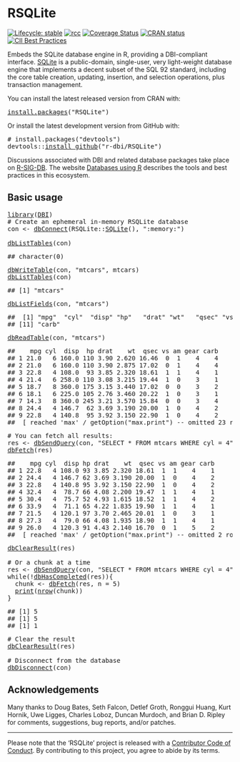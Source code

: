<!-- README.md is generated from README.Rmd. Please edit that file -->

# RSQLite

<!-- badges: start -->

[![Lifecycle: stable](https://img.shields.io/badge/lifecycle-stable-brightgreen.svg)](https://lifecycle.r-lib.org/articles/stages.html) [![rcc](https://github.com/r-dbi/RSQLite/workflows/rcc/badge.svg)](https://github.com/r-dbi/RSQLite/actions) [![Coverage Status](https://codecov.io/gh/r-dbi/RSQLite/branch/master/graph/badge.svg)](https://codecov.io/github/r-dbi/RSQLite?branch=master) [![CRAN status](https://www.r-pkg.org/badges/version/RSQLite)](https://cran.r-project.org/package=RSQLite) [![CII Best Practices](https://bestpractices.coreinfrastructure.org/projects/3234/badge)](https://bestpractices.coreinfrastructure.org/projects/3234)

<!-- badges: end -->

Embeds the SQLite database engine in R, providing a DBI-compliant interface. [SQLite](https://www.sqlite.org/index.html) is a public-domain, single-user, very light-weight database engine that implements a decent subset of the SQL 92 standard, including the core table creation, updating, insertion, and selection operations, plus transaction management.

You can install the latest released version from CRAN with:

<pre class='chroma'>
<span class='nf'><a href='https://rdrr.io/r/utils/install.packages.html'>install.packages</a></span><span class='o'>(</span><span class='s'>"RSQLite"</span><span class='o'>)</span></pre>

Or install the latest development version from GitHub with:

<pre class='chroma'>
<span class='c'># install.packages("devtools")</span>
<span class='nf'>devtools</span><span class='nf'>::</span><span class='nf'><a href='https://devtools.r-lib.org/reference/remote-reexports.html'>install_github</a></span><span class='o'>(</span><span class='s'>"r-dbi/RSQLite"</span><span class='o'>)</span></pre>

Discussions associated with DBI and related database packages take place on [R-SIG-DB](https://stat.ethz.ch/mailman/listinfo/r-sig-db). The website [Databases using R](https://db.rstudio.com/) describes the tools and best practices in this ecosystem.

## Basic usage

<pre class='chroma'>
<span class='kr'><a href='https://rdrr.io/r/base/library.html'>library</a></span><span class='o'>(</span><span class='nv'><a href='https://dbi.r-dbi.org'>DBI</a></span><span class='o'>)</span>
<span class='c'># Create an ephemeral in-memory RSQLite database</span>
<span class='nv'>con</span> <span class='o'>&lt;-</span> <span class='nf'><a href='https://dbi.r-dbi.org/reference/dbConnect.html'>dbConnect</a></span><span class='o'>(</span><span class='nf'>RSQLite</span><span class='nf'>::</span><span class='nf'><a href='https://rsqlite.r-dbi.org/reference/SQLite.html'>SQLite</a></span><span class='o'>(</span><span class='o'>)</span>, <span class='s'>":memory:"</span><span class='o'>)</span>

<span class='nf'><a href='https://dbi.r-dbi.org/reference/dbListTables.html'>dbListTables</a></span><span class='o'>(</span><span class='nv'>con</span><span class='o'>)</span></pre>
<pre class='chroma'>
<span class='c'>## character(0)</span></pre>
<pre class='chroma'>
<span class='nf'><a href='https://dbi.r-dbi.org/reference/dbWriteTable.html'>dbWriteTable</a></span><span class='o'>(</span><span class='nv'>con</span>, <span class='s'>"mtcars"</span>, <span class='nv'>mtcars</span><span class='o'>)</span>
<span class='nf'><a href='https://dbi.r-dbi.org/reference/dbListTables.html'>dbListTables</a></span><span class='o'>(</span><span class='nv'>con</span><span class='o'>)</span></pre>
<pre class='chroma'>
<span class='c'>## [1] "mtcars"</span></pre>
<pre class='chroma'>
<span class='nf'><a href='https://dbi.r-dbi.org/reference/dbListFields.html'>dbListFields</a></span><span class='o'>(</span><span class='nv'>con</span>, <span class='s'>"mtcars"</span><span class='o'>)</span></pre>
<pre class='chroma'>
<span class='c'>##  [1] "mpg"  "cyl"  "disp" "hp"   "drat" "wt"   "qsec" "vs"   "am"   "gear"</span>
<span class='c'>## [11] "carb"</span></pre>
<pre class='chroma'>
<span class='nf'><a href='https://dbi.r-dbi.org/reference/dbReadTable.html'>dbReadTable</a></span><span class='o'>(</span><span class='nv'>con</span>, <span class='s'>"mtcars"</span><span class='o'>)</span></pre>
<pre class='chroma'>
<span class='c'>##    mpg cyl  disp  hp drat    wt  qsec vs am gear carb</span>
<span class='c'>## 1 21.0   6 160.0 110 3.90 2.620 16.46  0  1    4    4</span>
<span class='c'>## 2 21.0   6 160.0 110 3.90 2.875 17.02  0  1    4    4</span>
<span class='c'>## 3 22.8   4 108.0  93 3.85 2.320 18.61  1  1    4    1</span>
<span class='c'>## 4 21.4   6 258.0 110 3.08 3.215 19.44  1  0    3    1</span>
<span class='c'>## 5 18.7   8 360.0 175 3.15 3.440 17.02  0  0    3    2</span>
<span class='c'>## 6 18.1   6 225.0 105 2.76 3.460 20.22  1  0    3    1</span>
<span class='c'>## 7 14.3   8 360.0 245 3.21 3.570 15.84  0  0    3    4</span>
<span class='c'>## 8 24.4   4 146.7  62 3.69 3.190 20.00  1  0    4    2</span>
<span class='c'>## 9 22.8   4 140.8  95 3.92 3.150 22.90  1  0    4    2</span>
<span class='c'>##  [ reached 'max' / getOption("max.print") -- omitted 23 rows ]</span></pre>
<pre class='chroma'>
<span class='c'># You can fetch all results:</span>
<span class='nv'>res</span> <span class='o'>&lt;-</span> <span class='nf'><a href='https://dbi.r-dbi.org/reference/dbSendQuery.html'>dbSendQuery</a></span><span class='o'>(</span><span class='nv'>con</span>, <span class='s'>"SELECT * FROM mtcars WHERE cyl = 4"</span><span class='o'>)</span>
<span class='nf'><a href='https://dbi.r-dbi.org/reference/dbFetch.html'>dbFetch</a></span><span class='o'>(</span><span class='nv'>res</span><span class='o'>)</span></pre>
<pre class='chroma'>
<span class='c'>##    mpg cyl  disp hp drat    wt  qsec vs am gear carb</span>
<span class='c'>## 1 22.8   4 108.0 93 3.85 2.320 18.61  1  1    4    1</span>
<span class='c'>## 2 24.4   4 146.7 62 3.69 3.190 20.00  1  0    4    2</span>
<span class='c'>## 3 22.8   4 140.8 95 3.92 3.150 22.90  1  0    4    2</span>
<span class='c'>## 4 32.4   4  78.7 66 4.08 2.200 19.47  1  1    4    1</span>
<span class='c'>## 5 30.4   4  75.7 52 4.93 1.615 18.52  1  1    4    2</span>
<span class='c'>## 6 33.9   4  71.1 65 4.22 1.835 19.90  1  1    4    1</span>
<span class='c'>## 7 21.5   4 120.1 97 3.70 2.465 20.01  1  0    3    1</span>
<span class='c'>## 8 27.3   4  79.0 66 4.08 1.935 18.90  1  1    4    1</span>
<span class='c'>## 9 26.0   4 120.3 91 4.43 2.140 16.70  0  1    5    2</span>
<span class='c'>##  [ reached 'max' / getOption("max.print") -- omitted 2 rows ]</span></pre>
<pre class='chroma'>
<span class='nf'><a href='https://dbi.r-dbi.org/reference/dbClearResult.html'>dbClearResult</a></span><span class='o'>(</span><span class='nv'>res</span><span class='o'>)</span>

<span class='c'># Or a chunk at a time</span>
<span class='nv'>res</span> <span class='o'>&lt;-</span> <span class='nf'><a href='https://dbi.r-dbi.org/reference/dbSendQuery.html'>dbSendQuery</a></span><span class='o'>(</span><span class='nv'>con</span>, <span class='s'>"SELECT * FROM mtcars WHERE cyl = 4"</span><span class='o'>)</span>
<span class='kr'>while</span><span class='o'>(</span><span class='o'>!</span><span class='nf'><a href='https://dbi.r-dbi.org/reference/dbHasCompleted.html'>dbHasCompleted</a></span><span class='o'>(</span><span class='nv'>res</span><span class='o'>)</span><span class='o'>)</span><span class='o'>{</span>
  <span class='nv'>chunk</span> <span class='o'>&lt;-</span> <span class='nf'><a href='https://dbi.r-dbi.org/reference/dbFetch.html'>dbFetch</a></span><span class='o'>(</span><span class='nv'>res</span>, n <span class='o'>=</span> <span class='m'>5</span><span class='o'>)</span>
  <span class='nf'><a href='https://rdrr.io/r/base/print.html'>print</a></span><span class='o'>(</span><span class='nf'><a href='https://rdrr.io/r/base/nrow.html'>nrow</a></span><span class='o'>(</span><span class='nv'>chunk</span><span class='o'>)</span><span class='o'>)</span>
<span class='o'>}</span></pre>
<pre class='chroma'>
<span class='c'>## [1] 5</span>
<span class='c'>## [1] 5</span>
<span class='c'>## [1] 1</span></pre>
<pre class='chroma'>
<span class='c'># Clear the result</span>
<span class='nf'><a href='https://dbi.r-dbi.org/reference/dbClearResult.html'>dbClearResult</a></span><span class='o'>(</span><span class='nv'>res</span><span class='o'>)</span>

<span class='c'># Disconnect from the database</span>
<span class='nf'><a href='https://dbi.r-dbi.org/reference/dbDisconnect.html'>dbDisconnect</a></span><span class='o'>(</span><span class='nv'>con</span><span class='o'>)</span></pre>

## Acknowledgements

Many thanks to Doug Bates, Seth Falcon, Detlef Groth, Ronggui Huang, Kurt Hornik, Uwe Ligges, Charles Loboz, Duncan Murdoch, and Brian D. Ripley for comments, suggestions, bug reports, and/or patches.

------------------------------------------------------------------------

Please note that the ‘RSQLite’ project is released with a [Contributor Code of Conduct](https://rsqlite.r-dbi.org/code_of_conduct). By contributing to this project, you agree to abide by its terms.
